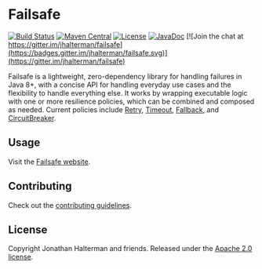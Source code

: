# Failsafe

[![Build Status](https://travis-ci.org/jhalterman/failsafe.svg)](https://travis-ci.org/jhalterman/failsafe)
[![Maven Central](https://img.shields.io/maven-central/v/net.jodah/failsafe.svg?maxAge=60&colorB=53C92E)](https://maven-badges.herokuapp.com/maven-central/net.jodah/failsafe)
[![License](http://img.shields.io/:license-apache-brightgreen.svg)](http://www.apache.org/licenses/LICENSE-2.0.html)
[![JavaDoc](https://img.shields.io/maven-central/v/net.jodah/failsafe.svg?maxAge=60&label=javadoc)](https://jodah.net/failsafe/javadoc/)
[![Join the chat at https://gitter.im/jhalterman/failsafe](https://badges.gitter.im/jhalterman/failsafe.svg)](https://gitter.im/jhalterman/failsafe)

Failsafe is a lightweight, zero-dependency library for handling failures in Java 8+, with a concise API for handling everyday use cases and the flexibility to handle everything else. It works by wrapping executable logic with one or more resilience policies, which can be combined and composed as needed. Current policies include [Retry](https://jodah.net/failsafe/retry/), [Timeout](https://jodah.net/failsafe/timeout/), [Fallback](https://jodah.net/failsafe/fallback/), and [CircuitBreaker](https://jodah.net/failsafe/circuit-breaker/).

## Usage

Visit the [Failsafe website](https://jodah.net/failsafe).

## Contributing

Check out the [contributing guidelines](https://github.com/jhalterman/failsafe/blob/master/CONTRIBUTING.md).

## License

Copyright Jonathan Halterman and friends. Released under the [Apache 2.0 license](https://github.com/jhalterman/failsafe/blob/master/LICENSE).